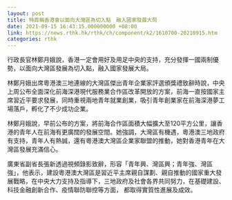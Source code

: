 ```yaml
---
layout: post
title: 特首稱香港會以面向大灣區為切入點　融入國家發展大局
date: 2021-09-15 16:43:15.000000000 +08:00
link: https://news.rthk.hk/rthk/ch/component/k2/1610700-20210915.htm
categories: rthk
---
```


行政長官林鄭月娥說，香港一定會用好及用足中央的支持，充分發揮一國兩制優勢，以面向大灣區發展為切入點，融入國家發展大局。

林鄭月娥出席粵港澳三地連線的大灣區傑出青年企業家評選頒獎禮致辭時說，中央上周公布全面深化前海深港現代服務業合作區改革開放的方案，前海一直按國家主席習近平要求發展，同時重視兩地青年就業創業，吸引青年創業家在前海深港夢工場落戶，孵化了不少成功企業。

林鄭月娥說，早前公布的方案，將前海合作區面積大幅擴大至120平方公里，讓香港的青年人在前海有更廣闊的發展空間。她強調，大灣區有機遇，粵港澳三地政府有支持，青年人有熱誠，還有粵港澳大灣區企業家聯盟的推動，她對香港青年在大灣區發展充滿信心。

廣東省副省長張新透過視頻錄影致辭，形容「青年興、灣區興；青年強、灣區強」，他表示，建設粵港澳大灣區是習近平主席親自謀劃、親自推動的國家重大發展戰略，在中央大力支持及指導下，三地政府及社會各界共同努力，在基礎建設、科技金融創新合作、疫情聯防聯控等方面， 都取得實質性進展及成效。
